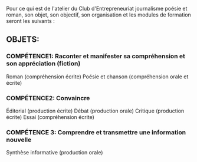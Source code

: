 Pour ce qui est de l'atelier du Club d'Entrepreneuriat journalisme poésie et roman, son objet, son objectif, son organisation et les modules de formation  seront les suivants :

## OBJETS:
### COMPÉTENCE1: Raconter et manifester sa compréhension et son appréciation (fiction)
 Roman (compréhension écrite)
 Poésie et chanson (compréhension orale et écrite)
### COMPÉTENCE2: Convaincre
 Éditorial (production écrite)
 Débat (production orale)
 Critique (production écrite)
 Essai (compréhension écrite)
### COMPÉTENCE 3: Comprendre et transmettre une information nouvelle
 Synthèse informative (production orale)
